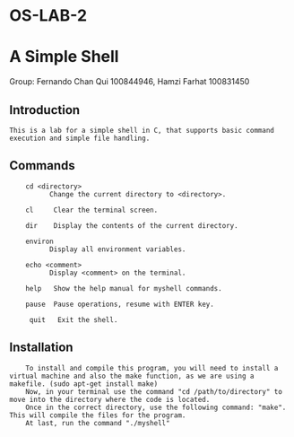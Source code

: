 # OS-LAB-2
# A Simple Shell 
Group: Fernando Chan Qui 100844946, Hamzi Farhat 100831450

## Introduction
    This is a lab for a simple shell in C, that supports basic command execution and simple file handling.

## Commands
        cd <directory>
              Change the current directory to <directory>.

        cl     Clear the terminal screen.

        dir    Display the contents of the current directory.

        environ
              Display all environment variables.

        echo <comment>
              Display <comment> on the terminal.

        help   Show the help manual for myshell commands.

        pause  Pause operations, resume with ENTER key.

         quit   Exit the shell.

## Installation
        To install and compile this program, you will need to install a virtual machine and also the make function, as we are using a makefile. (sudo apt-get install make)
        Now, in your terminal use the command "cd /path/to/directory" to move into the directory where the code is located.
        Once in the correct directory, use the following command: "make". This will compile the files for the program.
        At last, run the command "./myshell"
